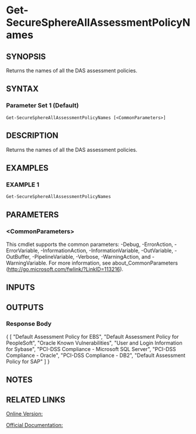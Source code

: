 ﻿# Get-SecureSphereAllAssessmentPolicyNames

## SYNOPSIS
Returns the names of all the DAS assessment policies.

## SYNTAX

### Parameter Set 1 (Default)
```
Get-SecureSphereAllAssessmentPolicyNames [<CommonParameters>]
```

## DESCRIPTION
Returns the names of all the DAS assessment policies.

## EXAMPLES

### EXAMPLE 1

```powershell
Get-SecureSphereAllAssessmentPolicyNames
```

## PARAMETERS

### \<CommonParameters\>
This cmdlet supports the common parameters: -Debug, -ErrorAction, -ErrorVariable, -InformationAction, -InformationVariable, -OutVariable, -OutBuffer, -PipelineVariable, -Verbose, -WarningAction, and -WarningVariable. For more information, see about_CommonParameters (http://go.microsoft.com/fwlink/?LinkID=113216).

## INPUTS

## OUTPUTS

### Response Body
{
[
"Default Assessment Policy for EBS",
"Default Assessment Policy for PeopleSoft",
"Oracle Known Vulnerabilities",
"User and Login Information for Sybase",
"PCI-DSS Compliance - Microsoft SQL Server",
"PCI-DSS Compliance - Oracle",
"PCI-DSS Compliance - DB2",
"Default Assessment Policy for SAP"
]
}

## NOTES

## RELATED LINKS

[Online Version:](https://github.com/akshinmustafayev/SecureSpherePS/tree/master/Documentation)

[Official Documentation:](https://docs.imperva.com/bundle/v13.6-api-reference-guide/page/70803.htm)



